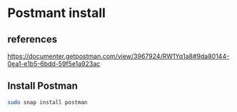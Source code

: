 # Postmant install

## references

<https://documenter.getpostman.com/view/3967924/RW1Yq1a8#9da80144-0ea1-e1b5-6bdd-59f5e1a923ac>

## Install Postman

```bash
sudo snap install postman
```
